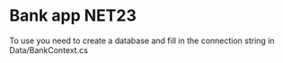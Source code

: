 # Bank app NET23
To use you need to create a database and fill in the connection string in Data/BankContext.cs
